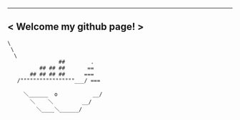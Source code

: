  _________________________
< Welcome my github page! >
 -------------------------
    \
     \
      \
                    ##        .
              ## ## ##       ==
           ## ## ## ##      ===
       /"""""""""""""""""___/ ===
  ~~~ {^^ ^^^^ ^^^ ^^^^ ^^ ^  /  ===- ^^^
       ＼______  o           __/
         ＼    ＼         __/
           ＼____＼______/
